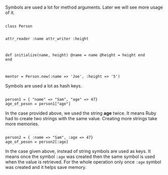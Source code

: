 Symbols are used a lot for method arguments.
Later we will see more usage of it.

<codeblock language="ruby" type="lesson">
<code>
class Person
  
  attr_reader :name
  attr_writer :height
  
  def initialize(name, height)
    @name = name
    @height = height
  end
end

mentor = Person.new(:name => 'Joe', :height => '5')
</code>
</codeblock>

Symbols are used a lot as hash keys.

<codeblock language="ruby" type="lesson">
<code>
person1 = { "name" => "Sam", "age" => 47}
age_of_peson = person1["age"]
</code>
</codeblock>

In the case provided above, we used the string **age** twice.
It means Ruby had to create two strings with the same value.
Creating more strings take more memories.

<codeblock language="ruby" type="lesson">
<code>
person2 = { :name => "Sam", :age => 47}
age_of_peson = person2[:age]
</code>
</codeblock>

In the case given above, instead of string symbols are used as keys.
It means once the symbol `:age` was created then the same symbol
is used when the value is retrieved. For the whole operation
only once `:age` symbol was created and it helps save memory.
